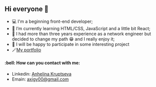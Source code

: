<h2> Hi everyone 👋  </h2>
<ul>
  <li>💻 I'm a beginning front-end developer;  </li>
  <li>🌱 I’m currently learning HTML/CSS, JavaScript and a little bit React; </li>
  <li> 🤔 I had more than three years experience as a network engineer but decided to change my path 😁 and I really enjoy it; </li>
  <li> 👯 I will be happy to participate in some interesting project </li>
  <li>🪄<a href="https://luminous-khapse-f7d9c4.netlify.app" target="_blank">My portfolio</a></li>
</ul>
<h4>:bell: How can you contact with me:</h4>
<ul>
  <li>Linkedin: <a href="https://www.linkedin.com/in/anhelina-kruptseva/" target="_blank">Anhelina Kruptseva</a></li>
  <li>Emain: <a href="mailto:axigy00@gmail.com" target="_blank">axigy00@gmail.com</a> </li>
</ul>
